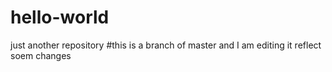 # hello-world
just another repository
#this is a branch of master and I am editing it reflect soem changes
